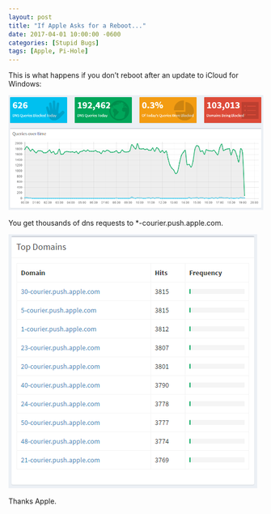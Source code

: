 ```yaml
---
layout: post
title: "If Apple Asks for a Reboot..."
date: 2017-04-01 10:00:00 -0600
categories: [Stupid Bugs]
tags: [Apple, Pi-Hole]
---
```


This is what happens if you don’t reboot after an update to iCloud for Windows:

![apple_dns_requests.PNG](/assets/2017/04/apple_dns_requests.png)

You get thousands of dns requests to *-courier.push.apple.com.

![apple_dns_requests2.PNG](/assets/2017/04/apple_dns_requests2.png)

Thanks Apple.
